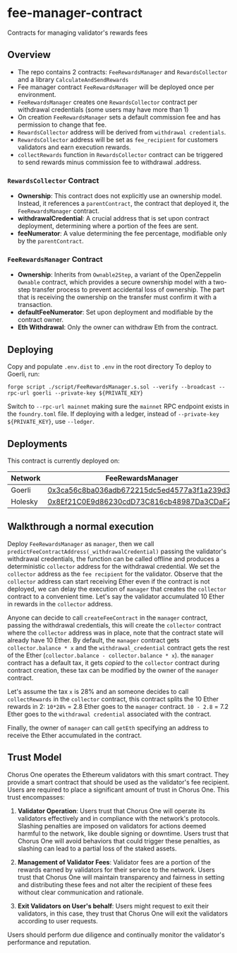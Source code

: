 # fee-manager-contract

Contracts for managing validator's rewards fees

## Overview

- The repo contains 2 contracts: `FeeRewardsManager` and `RewardsCollector` and a library `CalculateAndSendRewards`
- Fee manager contract `FeeRewardsManager` will be deployed once per environment.
- `FeeRewardsManager` creates one `RewardsCollector` contract per withdrawal credentials (some users may have more than 1)
- On creation `FeeRewardsManager` sets a default commission fee and has permission to change that fee.
- `RewardsCollector` address will be derived from `withdrawal credentials`.
- `RewardsCollector` address will be set as `fee_recipient` for customers validators and earn execution rewards.
- `collectRewards` function in `RewardsCollector` contract can be triggered to send rewards minus commission fee to withdrawal .address.

### `RewardsCollector` Contract

- **Ownership**: This contract does not explicitly use an ownership model. Instead, it references a `parentContract`, the contract that deployed it, the `FeeRewardsManager` contract.
- **withdrawalCredential**: A crucial address that is set upon contract deployment, determining where a portion of the fees are sent.
- **feeNumerator**: A value determining the fee percentage, modifiable only by the `parentContract`.

### `FeeRewardsManager` Contract

- **Ownership**: Inherits from `Ownable2Step`, a variant of the OpenZeppelin `Ownable` contract, which provides a secure ownership model with a two-step transfer process to prevent accidental loss of ownership. The part that is receiving
the ownership on the transfer must confirm it with a transaction.
- **defaultFeeNumerator**: Set upon deployment and modifiable by the contract owner.
- **Eth Withdrawal**: Only the owner can withdraw Eth from the contract.

## Deploying

Copy and populate `.env.dist` to `.env` in the root directory
To deploy to Goerli, run:

```
forge script ./script/FeeRewardsManager.s.sol --verify --broadcast --rpc-url goerli --private-key ${PRIVATE_KEY}
```

Switch to `--rpc-url mainnet` making sure the `mainnet` RPC endpoint exists in the `foundry.toml` file.
If deploying with a ledger, instead of `--private-key ${PRIVATE_KEY}`, use `--ledger`.

## Deployments

This contract is currently deployed on:

| Network      | FeeRewardsManager     | CalculateAndSendRewards |
|--------------|-----------------------|-------------------------|
| Goerli | [0x3ca56c8ba036adb672215dc5ed4577a3f1a239d3](https://goerli.etherscan.io/address/0x3ca56c8ba036adb672215dc5ed4577a3f1a239d3) | [0x7f18c4901b68d6aebac40b2e2f5ec3516d95ee2a](https://goerli.etherscan.io/address/0x7f18c4901b68d6aebac40b2e2f5ec3516d95ee2a) |
| Holesky | [0x8Ef21C0E9d86230cdD73C816cb48987Da3CDaF22](https://holesky.etherscan.io/address/0x8Ef21C0E9d86230cdD73C816cb48987Da3CDaF22) | [0x096874A27f6f9838dCB1422098D389852007244b](https://holesky.etherscan.io/address/0x096874A27f6f9838dCB1422098D389852007244b) |

## Walkthrough a normal execution

Deploy `FeeRewardsManager` as `manager`, then we call
`predictFeeContractAddress(_withdrawalCredential)` passing the validator's
withdrawal credentials, the function can be called offline and produces a
deterministic `collector` address for the withdrawal credential.
We set the `collector` address as the `fee recipient` for the validator. Observe
that the `collector` address can start receiving Ether even if the contract is not deployed,
we can delay the execution of `manager` that creates the `collector` contract to a convenient time.
Let's say the validator accumulated 10 Ether in rewards in the `collector` address.

Anyone can decide to call `createFeeContract` in the `manager` contract, passing the
withdrawal credentials, this will create the `collector` contract where the `collector` address was in place,
note that the contract state will already have 10 Ether.
By default, the `manager` contract gets `collector.balance * x` and the
`withdrawal_credential` contract gets the rest of the Ether (`collector.balance - collector.balance * x`).
the `manager` contract has a default tax, it gets *copied* to the `collector` contract during contract creation,
these tax can be modified by the owner of the `manager` contract.

Let's assume the tax `x` is 28% and
an someone decides to call `collectRewards` in
the `collector` contract, this contract splits the 10 Ether
rewards in 2:
    `10*28%` = 2.8 Ether goes to the `manager` contract.
    `10 - 2.8` = 7.2 Ether goes to the `withdrawal credential` associated with the contract.

Finally, the owner of `manager` can call `getEth` specifying an address to
receive the Ether accumulated in the contract.

## Trust Model

Chorus One operates the Ethereum validators with this smart contract. They provide a
smart contract that should be used as the validator's fee recipient.
Users are required to place a significant amount of trust in Chorus One. This
trust encompasses:

1. **Validator Operation**: Users trust that Chorus One will operate its
validators effectively and in compliance with the network's protocols.
Slashing penalties are imposed on validators for actions deemed harmful to the
network, like double signing or downtime. Users trust that Chorus One
will avoid behaviors that could trigger these penalties, as slashing can lead to
a partial loss of the staked assets.

2. **Management of Validator Fees**: Validator fees are a portion of the rewards
earned by validators for their service to the network. Users trust that
Chorus One will maintain transparency and fairness in setting and distributing
these fees and not alter the recipient of these fees without clear communication
and rationale.

3. **Exit Validators on User's behalf**: Users might request to exit their validators,
in this case, they trust that Chorus One will exit the validators according to user requests.

Users should perform due diligence and continually monitor the validator's
performance and reputation.
